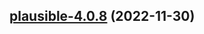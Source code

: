 

## [plausible-4.0.8](https://github.com/truecharts/charts/compare/plausible-4.0.6...plausible-4.0.8) (2022-11-30)

